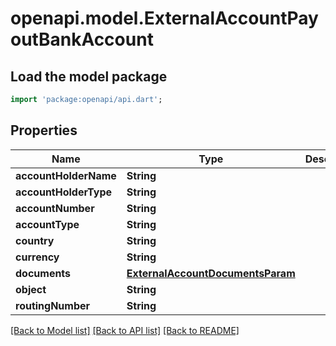 # openapi.model.ExternalAccountPayoutBankAccount

## Load the model package
```dart
import 'package:openapi/api.dart';
```

## Properties
Name | Type | Description | Notes
------------ | ------------- | ------------- | -------------
**accountHolderName** | **String** |  | [optional] 
**accountHolderType** | **String** |  | [optional] 
**accountNumber** | **String** |  | 
**accountType** | **String** |  | [optional] 
**country** | **String** |  | 
**currency** | **String** |  | [optional] 
**documents** | [**ExternalAccountDocumentsParam**](ExternalAccountDocumentsParam.md) |  | [optional] 
**object** | **String** |  | [optional] 
**routingNumber** | **String** |  | [optional] 

[[Back to Model list]](../README.md#documentation-for-models) [[Back to API list]](../README.md#documentation-for-api-endpoints) [[Back to README]](../README.md)


